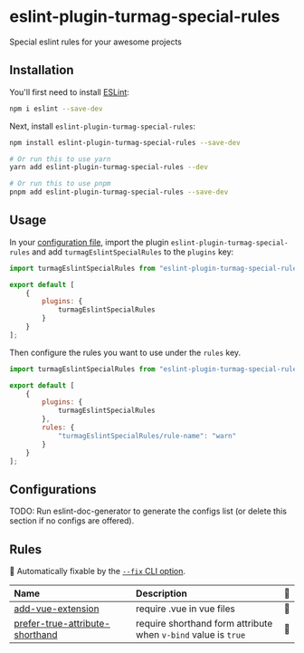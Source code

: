 # eslint-plugin-turmag-special-rules

Special eslint rules for your awesome projects

## Installation

You'll first need to install [ESLint](https://eslint.org/):

```sh
npm i eslint --save-dev
```

Next, install `eslint-plugin-turmag-special-rules`:

```sh
npm install eslint-plugin-turmag-special-rules --save-dev

# Or run this to use yarn
yarn add eslint-plugin-turmag-special-rules --dev

# Or run this to use pnpm
pnpm add eslint-plugin-turmag-special-rules --save-dev
```

## Usage

In your [configuration file](https://eslint.org/docs/latest/use/configure/configuration-files#configuration-file), import the plugin `eslint-plugin-turmag-special-rules` and add `turmagEslintSpecialRules` to the `plugins` key:

```js
import turmagEslintSpecialRules from "eslint-plugin-turmag-special-rules";

export default [
    {
        plugins: {
            turmagEslintSpecialRules
        }
    }
];
```


Then configure the rules you want to use under the `rules` key.

```js
import turmagEslintSpecialRules from "eslint-plugin-turmag-special-rules";

export default [
    {
        plugins: {
            turmagEslintSpecialRules
        },
        rules: {
            "turmagEslintSpecialRules/rule-name": "warn"
        }
    }
];
```



## Configurations

<!-- begin auto-generated configs list -->
TODO: Run eslint-doc-generator to generate the configs list (or delete this section if no configs are offered).
<!-- end auto-generated configs list -->



## Rules

<!-- begin auto-generated rules list -->

🔧 Automatically fixable by the [`--fix` CLI option](https://eslint.org/docs/user-guide/command-line-interface#--fix).

| Name                                                                             | Description                                                    | 🔧 |
| :------------------------------------------------------------------------------- | :------------------------------------------------------------- | :- |
| [add-vue-extension](docs/rules/add-vue-extension.md)                             | require .vue in vue files                                      | 🔧 |
| [prefer-true-attribute-shorthand](docs/rules/prefer-true-attribute-shorthand.md) | require shorthand form attribute when `v-bind` value is `true` | 🔧 |

<!-- end auto-generated rules list -->


